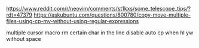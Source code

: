 https://www.reddit.com/r/neovim/comments/st1kxs/some_telescope_tips/?rdt=47379
https://askubuntu.com/questions/800780/copy-move-multiple-files-using-cp-mv-without-using-regular-expressions

multiple cursor
macro
rm certain char in the line
disable auto cp when hl
yw without space